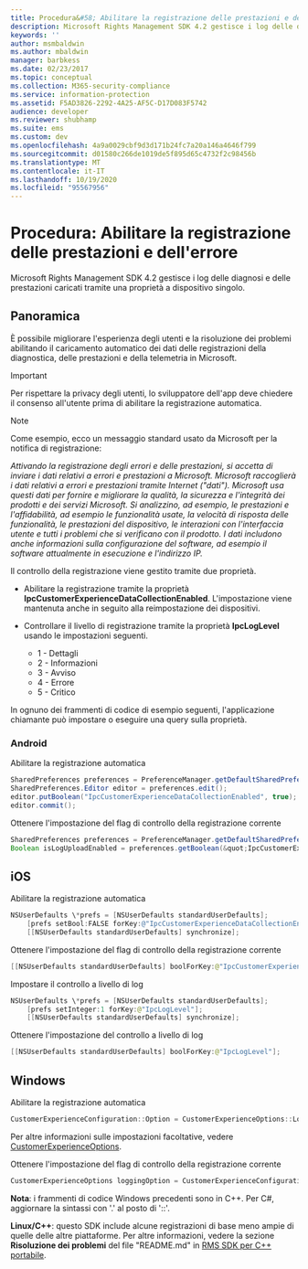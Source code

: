```yaml
---
title: Procedura&#58; Abilitare la registrazione delle prestazioni e dell'errore | Azure RMS
description: Microsoft Rights Management SDK 4.2 gestisce i log delle diagnosi e delle prestazioni caricati tramite una proprietà a dispositivo singolo.
keywords: ''
author: msmbaldwin
ms.author: mbaldwin
manager: barbkess
ms.date: 02/23/2017
ms.topic: conceptual
ms.collection: M365-security-compliance
ms.service: information-protection
ms.assetid: F5AD3826-2292-4A25-AF5C-D17D083F5742
audience: developer
ms.reviewer: shubhamp
ms.suite: ems
ms.custom: dev
ms.openlocfilehash: 4a9a0029cbf9d3d171b24fc7a20a146a4646f799
ms.sourcegitcommit: d01580c266de1019de5f895d65c4732f2c98456b
ms.translationtype: MT
ms.contentlocale: it-IT
ms.lasthandoff: 10/19/2020
ms.locfileid: "95567956"
---
```

# <a name="how-to-enable-error-and-performance-logging"></a>Procedura: Abilitare la registrazione delle prestazioni e dell'errore
Microsoft Rights Management SDK 4.2 gestisce i log delle diagnosi e delle prestazioni caricati tramite una proprietà a dispositivo singolo.

## <a name="overview"></a>Panoramica ##
È possibile migliorare l'esperienza degli utenti e la risoluzione dei problemi abilitando il caricamento automatico dei dati delle registrazioni della diagnostica, delle prestazioni e della telemetria in Microsoft. 

> [!IMPORTANT] 
> Per rispettare la privacy degli utenti, lo sviluppatore dell'app deve chiedere il consenso all'utente prima di abilitare la registrazione automatica.

> [!NOTE]
> Come esempio, ecco un messaggio standard usato da Microsoft per la notifica di registrazione: 
>
> *Attivando la registrazione degli errori e delle prestazioni, si accetta di inviare i dati relativi a errori e prestazioni a Microsoft.  Microsoft raccoglierà i dati relativi a errori e prestazioni tramite Internet ("dati").  Microsoft usa questi dati per fornire e migliorare la qualità, la sicurezza e l'integrità dei prodotti e dei servizi Microsoft.  Si analizzino, ad esempio, le prestazioni e l'affidabilità, ad esempio le funzionalità usate, la velocità di risposta delle funzionalità, le prestazioni del dispositivo, le interazioni con l'interfaccia utente e tutti i problemi che si verificano con il prodotto.  I dati includono anche informazioni sulla configurazione del software, ad esempio il software attualmente in esecuzione e l'indirizzo IP.*  

Il controllo della registrazione viene gestito tramite due proprietà.

-   Abilitare la registrazione tramite la proprietà **IpcCustomerExperienceDataCollectionEnabled**. L'impostazione viene mantenuta anche in seguito alla reimpostazione dei dispositivi.
-   Controllare il livello di registrazione tramite la proprietà **IpcLogLevel** usando le impostazioni seguenti.

    * 1 - Dettagli
    * 2 - Informazioni
    * 3 - Avviso
    * 4 - Errore
    * 5 - Critico

In ognuno dei frammenti di codice di esempio seguenti, l'applicazione chiamante può impostare o eseguire una query sulla proprietà.

### <a name="android"></a>Android ###
Abilitare la registrazione automatica

```java
SharedPreferences preferences = PreferenceManager.getDefaultSharedPreferences(context);
SharedPreferences.Editor editor = preferences.edit();
editor.putBoolean("IpcCustomerExperienceDataCollectionEnabled", true);
editor.commit();
```

Ottenere l'impostazione del flag di controllo della registrazione corrente

```java
SharedPreferences preferences = PreferenceManager.getDefaultSharedPreferences(context);
Boolean isLogUploadEnabled = preferences.getBoolean(&quot;IpcCustomerExperienceDataCollectionEnabled&quot;, false);
```

## <a name="ios"></a>iOS ##
Abilitare la registrazione automatica

```objectivec
NSUserDefaults \*prefs = [NSUserDefaults standardUserDefaults];
    [prefs setBool:FALSE forKey:@"IpcCustomerExperienceDataCollectionEnabled"];
    [[NSUserDefaults standardUserDefaults] synchronize];
```

Ottenere l'impostazione del flag di controllo della registrazione corrente

```java
[[NSUserDefaults standardUserDefaults] boolForKey:@"IpcCustomerExperienceDataCollectionEnabled"];
```

Impostare il controllo a livello di log

```java
NSUserDefaults \*prefs = [NSUserDefaults standardUserDefaults];
    [prefs setInteger:1 forKey:@"IpcLogLevel"];
    [[NSUserDefaults standardUserDefaults] synchronize];
```

Ottenere l'impostazione del controllo a livello di log

```java
[[NSUserDefaults standardUserDefaults] boolForKey:@"IpcLogLevel"];
```

## <a name="windows"></a>Windows ##
Abilitare la registrazione automatica

```cpp
CustomerExperienceConfiguration::Option = CustomerExperienceOptions::LoggingEnabledNow;
```

Per altre informazioni sulle impostazioni facoltative, vedere [CustomerExperienceOptions](/previous-versions/windows/desktop/msipcthin2/customerexperienceoptions).

Ottenere l'impostazione del flag di controllo della registrazione corrente

```cpp
CustomerExperienceOptions loggingOption = CustomerExperienceConfiguration::Option;
```

**Nota**: i frammenti di codice Windows precedenti sono in C++. Per C\#, aggiornare la sintassi con '.' al posto di '::'.

**Linux/C++**: questo SDK include alcune registrazioni di base meno ampie di quelle delle altre piattaforme. Per altre informazioni, vedere la sezione **Risoluzione dei problemi** del file "README.md" in [RMS SDK per C++ portabile](https://github.com/AzureAD/rms-sdk-for-cpp#troubleshooting).